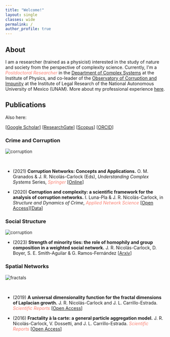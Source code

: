 ```yaml
---
title: "Welcome!"
layout: single
classes: wide
permalink: /
author_profile: true
---
```


## About

I am a researcher (trained as a physicist) interested in the study of nature and society from the perspective of complexity science. Currently, I'm a <span style="color:Salmon">_Postdoctoral Researcher_</span> in the [Department of Complex Systems](https://www.fisica.unam.mx/organizacion/personal.php?id=721&lang=en) at the Institute of Physics, and co-leader of the [Observatory of Corruption and Impunity](https://oci.juridicas.unam.mx/) at the Institute of Legal Research of the National Autonomous University of Mexico (UNAM). More about my professional experience [here](https://jrncarlock.github.io/cv/). 

<!--
## Contact information
-->

## Publications

Also here:

\[[Google Scholar](https://scholar.google.com/citations?user=Tpqh9iwAAAAJ&hl=en)\] 
\[[ResearchGate](https://www.researchgate.net/profile/J_Nicolas-Carlock)\] 
\[[Scopus](https://www.scopus.com/authid/detail.uri?authorId=57074110400)\] 
\[[ORCID](http://orcid.org/0000-0003-4065-372X)\]

### Crime and Corruption

<img src="{{ site.url }}{{ site.baseurl }}/assets/images/banner1.png" alt="corruption" class="full" style="opacity:0.95;filter:alpha(opacity=95);">

&nbsp;

* (2021) **Corruption Networks: Concepts and Applications.** O. M. Granados & J. R. Nicolás-Carlock (Eds), _Understanding Complex Systems_ Series, <span style="color:Salmon">*Springer*</span> \[[Online](https://doi.org/10.1007/978-3-030-81484-7)\]

* (2020) **Corruption and complexity: a scientific framework for the analysis of corruption networks.** I. Luna-Pla & J. R. Nicolás-Carlock, in _Structure and Dynamics of Crime_, <span style="color:Salmon">*Applied Network Science*</span> \[[Open Access](https://doi.org/10.1007/s41109-020-00258-2)\]\[[Data](https://doi.org/10.6084/m9.figshare.12830561)\]

<!--
| <a href="https://doi.org/10.1007/978-3-030-81484-7"> <img src="{{ site.url }}{{ site.baseurl }}/assets/images/corruption_book.jpg" width="150"> </a>|
-->

### Social Structure

<img src="{{ site.url }}{{ site.baseurl }}/assets/images/banner3.png" alt="corruption" class="full" style="opacity:0.95;filter:alpha(opacity=95);">

* (2023) **Strength of minority ties: the role of homophily and group composition in a weighted social network.** J. R. Nicolás-Carlock, D. Boyer, S. E. Smith-Aguilar & G. Ramos-Fernández \[[Arxiv](https://arxiv.org/abs/2311.06384)\]

### Spatial Networks

<img src="{{ site.url }}{{ site.baseurl }}/assets/images/banner2.png" alt="fractals" class="full" style="opacity:0.95;filter:alpha(opacity=95);">

&nbsp;

* (2019) **A universal dimensionality function for the fractal dimensions of Laplacian growth.** J. R. Nicolás-Carlock and J. L. Carrillo-Estrada. <span style="color:Salmon">*Scientific Reports*</span> \[[Open Access](https://doi.org/10.1038/s41598-018-38084-3)\]

* (2016) **Fractality à la carte: a general particle aggregation model.** J. R. Nicolás-Carlock, V. Dossetti, and J. L. Carrillo-Estrada. <span style="color:Salmon">*Scientific Reports*</span> \[[Open Access](https://doi.org/10.1038/srep19505)\]

<!--
## Complexity Science
-->
